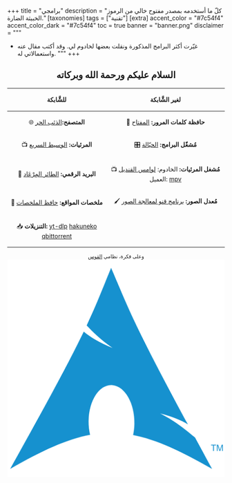 +++
title = "برامجي"
description = "كلّ ما أستخدمه بمصدر مفتوح خالي من الرموز الخبيثة الضارة."
[taxonomies]
tags = ["تقنية"]
[extra]
accent_color = "#7c54f4"
accent_color_dark = "#7c54f4"
toc = true
banner = "banner.png"
disclaimer = """
- غيّرت أكثر البرامج المذكورة ونقلت بعضها لخادوم لي. وقد أكتب مقال عنه واستعمالاتي له.
"""
+++

<h2 style="text-align:center">السلام عليكم ورحمة الله وبركاته</h2>

|          <p style="text-align: center;">للشَّابكة</p>          |       <p style="text-align: center;">لغير الشَّابكة</p>        |
| :----------------------------------------------------------: | :----------------------------------------------------------: |
| <p style="text-align: center;">🌐 **المتصفح:**[الذئب الحر](https://librewolf.net/)</p> | <p style="text-align: center;"> 🔐 **حافظة كلمات المرور:** [المفتاح](https://keepass.info/)</p> |
| <p style="text-align: center;"> 📺 **المرئيات:** [الوسيط السريع](https://git.dec05eba.com/QuickMedia) </p> | <p style="text-align: center;"> 🎛 **مُشغّل البرامج:** [الحيّالة](https://tools.suckless.org/dmenu/)</p> |
| <p style="text-align: center;"> 📮 **البريد الرقمي:** [الطائر المِرْعَاد](https://www.thunderbird.net)</p> | <p style="text-align: center;"> 📺 **مُشغل المرئيات:** الخادوم: [لوامس القنديل](https://jellyfin.org/) العميل: [mpv](https://mpv.io/) </p> |
| <p style="text-align: center;"> 🔖 **ملخصات المواقع:** [حافظ الملخصات](https://github.com/martinrotter/rssguard)</p> | <p style="text-align: center;"> 🖌 **مُعدل الصور:** [برنامج قنو لمعالجة الصور](https://www.gimp.org/)</p> |
| <p style="text-align: center;"> 📥 **التنزيلات:** [yt-dlp](https://github.com/yt-dlp/yt-dlp) [hakuneko](https://hakuneko.download/) [qbittorrent](www.qbittorrent.org)</p> |                                                              |

<small>

<p style="text-align: center;">وعلى فكرة، نظامي <a href="https://archlinux.org" target="_blank">القوس</a><img class="emoji no-hover" alt="arch btw" src="arch.png" /></p> 
 </small>
